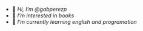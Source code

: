 - 👋 _Hi, I’m @gabperezp_
- 👀 _I’m interested in books_
- 🌱 _I’m currently learning english and programation_

<!---
gabperezpp/gabperezpp is a ✨ special ✨ repository because its `README.md` (this file) appears on your GitHub profile.
You can click the Preview link to take a look at your changes.
--->
